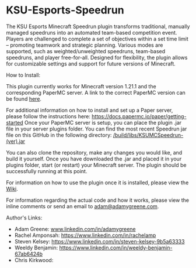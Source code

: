 # KSU-Esports-Speedrun

The KSU Esports Minecraft Speedrun plugin transforms traditional, manually managed speedruns into an automated team-based competition event. Players are challenged to
complete a set of objectives within a set time limit – promoting teamwork and strategic planning. Various modes are supported, such as weighted/unweighted speedruns,
team-based speedruns, and player free-for-all. Designed for flexibility, the plugin allows for customizable settings and support for future versions of Minecraft.

How to Install:

This plugin currently works for Minecraft version 1.21.1 and the corresponding PaperMC server. A link to the correct PaperMC version can be found [here](https://api.papermc.io/v2/projects/paper/versions/1.20.1/builds/196/downloads/paper-1.20.1-196.jar). 

For additional information on how to install and set up a Paper server, please follow the instructions here: https://docs.papermc.io/paper/getting-started
Once your PaperMC server is setup, you can place the plugin .jar file in your server plugins folder. You can find the most recent Speedrun jar file on this GitHub in the following directory: [/build/libs/KSUMCSpeedrun-(ver).jar](https://github.com/KSU-Team-speedrun/KSU-Esports-Speedrun/tree/main/build/libs)

You can also clone the repository, make any changes you would like, and build it yourself.
Once you have downloaded the .jar and placed it in your plugins folder, start (or restart) your Minecraft server. The plugin should be successfully running at this point.

For information on how to use the plugin once it is installed, please view the [Wiki](https://github.com/KSU-Team-speedrun/KSU-Esports-Speedrun/wiki).

For information regarding the actual code and how it works, please view the inline comments or send an email to adam@adamygreene.com.

Author's Links:
- Adam Greene: www.linkedin.com/in/adamygreene
- Rachel Amponsah: https://www.linkedin.com/in/rachelamp
- Steven Kelsey: https://www.linkedin.com/in/steven-kelsey-9b5a63333
- Weeldy Benjamin: https://www.linkedin.com/in/weeldy-benjamin-67ab6424b
- Chris Kirkwood: 
